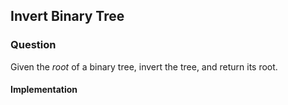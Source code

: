 ## Invert Binary Tree

### Question

Given the *root* of a binary tree, invert the tree, and return its root.

#### Implementation

